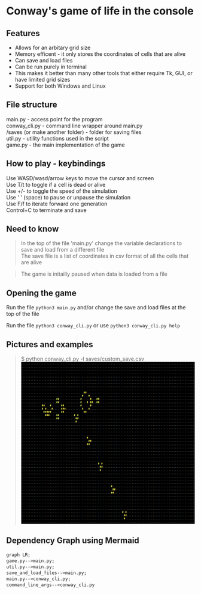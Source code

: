 # Conway's game of life in the console

## Features
  * Allows for an arbitary grid size
  * Memory efficent - it only stores the coordinates of cells that are alive
  * Can save and load files
  * Can be run purely in terminal
  * This makes it better than many other tools that either require Tk, GUI, or have limited grid sizes
  * Support for both Windows and Linux


## File structure
  main.py - access point for the program  
  conway_cli.py - command line wrapper around main.py  
  /saves (or make another folder) - folder for saving files  
  util.py - utility functions used in the script  
  game.py - the main implementation of the game  

## How to play - keybindings
  Use WASD/wasd/arrow keys to move the cursor and screen  
  Use T/t to toggle if a cell is dead or alive  
  Use +/- to toggle the speed of the simulation  
  Use ' ' (space) to pause or unpause the simulation  
  Use F/f to iterate forward one generation  
 Control+C to terminate and save

## Need to know
  >In the top of the file 'main.py' change the variable declarations to save and load from a different file  
  The save file is a list of coordinates in csv format of all the cells that are alive 

  >The game is initailly paused when data is loaded from a file 


## Opening the game  
  Run the file `python3 main.py` and/or change the save and load files at the top of the file

  Run the file `python3 conway_cli.py` or use `python3 conway_cli.py help`

## Pictures and examples
  >$ python conway_cli.py -l saves/custom_save.csv 
  ![A demo showing a working glider gun and several gliders](glider_gun_in_action.png)

## Dependency Graph using Mermaid

  ```mermaid
  graph LR;
  game.py-->main.py;
  util.py-->main.py;
  save_and_load_files-->main.py;
  main.py-->conway_cli.py;
  command_line_args-->conway_cli.py
  ```

[def]: glider_gun_
